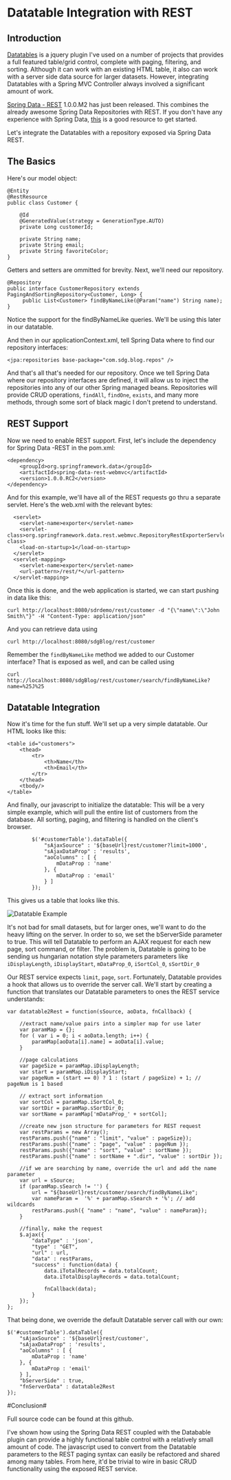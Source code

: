 # Datatable Integration with REST

## Introduction ##

[Datatables](http://datatables.net/ "Datatables") is a jquery plugin I've used on a number of projects that provides a full featured table/grid control, complete with paging, filtering, and sorting.  Although it can work with an existing HTML table, it also can work with a server side data source for larger datasets.  However, integrating Datatables with a Spring MVC Controller always involved a significant amount of work.  

[Spring Data - REST](http://www.springsource.org/spring-data/rest "Spring Data -Rest")  1.0.0.M2 has just been released.  This combines the already awesome Spring Data Repositories with REST.  If you don't have any experience with Spring Data, [this](http://blog.springsource.com/2011/02/10/getting-started-with-spring-data-jpa/) is a good resource to get started.

Let's integrate the Datatables with a repository exposed via Spring Data REST.

## The Basics ##

Here's our model object:

	@Entity
	@RestResource
	public class Customer {
		
		@Id
	    @GeneratedValue(strategy = GenerationType.AUTO)
	    private Long customerId;
	
		private String name;
		private String email;
		private String favoriteColor;
	}

Getters and setters are ommitted for brevity.  Next, we'll need our repository.

	@Repository
	public interface CustomerRepository extends PagingAndSortingRepository<Customer, Long> {
		 public List<Customer> findByNameLike(@Param("name") String name);
	}

Notice the support for the findByNameLike queries.  We'll be using this later in our datatable.

And then in our applicationContext.xml, tell Spring Data where to find our repository interfaces:

	<jpa:repositories base-package="com.sdg.blog.repos" />

	
And that's all that's needed for our repository.  Once we tell Spring Data where our repository interfaces are defined, it will allow us to inject the repositories into any of our other Spring managed beans.  Repositories will provide CRUD operations, `findAll`, `findOne`, `exists`, and many more methods, through some sort of black magic I don't pretend to understand.

## REST Support ##

Now we need to enable REST support.  First, let's include the dependency for Spring Data -REST in the pom.xml:

	<dependency>
		<groupId>org.springframework.data</groupId>
		<artifactId>spring-data-rest-webmvc</artifactId>
		<version>1.0.0.RC2</version>
	</dependency>

And for this example, we'll have all of the REST requests go thru a separate servlet.  Here's the web.xml with the relevant bytes:

	  <servlet>
	    <servlet-name>exporter</servlet-name>
	    <servlet-class>org.springframework.data.rest.webmvc.RepositoryRestExporterServlet</servlet-class>
	    <load-on-startup>1</load-on-startup>
	  </servlet>
	  <servlet-mapping>
	    <servlet-name>exporter</servlet-name>
	    <url-pattern>/rest/*</url-pattern>
	  </servlet-mapping>


Once this is done, and the web application is started, we can start pushing in data like this:

`curl http://localhost:8080/sdrdemo/rest/customer -d "{\"name\":\"John Smith\"}" -H "Content-Type: application/json"`

And you can retrieve data using

`curl http://localhost:8080/sdgBlog/rest/customer`

Remember the `findByNameLike` method we added to our Customer interface?  That is exposed as well, and can be called using

`curl http://localhost:8080/sdgBlog/rest/customer/search/findByNameLike?name=%25J%25
`
## Datatable Integration ##

Now it's time for the fun stuff.  We'll set up a very simple datatable.  Our HTML looks like this:

	<table id="customers">
		<thead>
			<tr>
				<th>Name</th>
		    	<th>Email</th>
			</tr>
		</thead>
		<tbody/>
	</table>

And finally, our javascript to initialize the datatable:  This will be a very simple example, which will pull the entire list of customers from the database.  All sorting, paging, and filtering is handled on the client's browser.

			$('#customerTable').dataTable({
				"sAjaxSource" : '${baseUrl}rest/customer?limit=1000',
				"sAjaxDataProp" : 'results',
				"aoColumns" : [ {
					mDataProp : 'name'
				}, {
					mDataProp : 'email'
				} ]
			});

This gives us a table that looks like this.


![Datatable Example](https://dl.dropbox.com/u/336272/datatable_ex.png)


It's not bad for small datasets, but for larger ones, we'll want to do the heavy lifting on the server.  In order to so, we set the bServerSide parameter to true.  This will tell Datatable to perform an AJAX request for each new page, sort command, or filter.  The problem is, Datatable is going to be sending us hungarian notation style parameters  parameters like `iDisplayLength`, `iDisplayStart`, `mDataProp_0`, `iSortCol_0`, `sSortDir_0`

Our REST service expects `limit`, `page`, `sort`.  Fortunately, Datatable provides a hook that allows us to override the server call. We'll start by creating a function that translates our Datatable parameters to ones the REST service understands:

	var datatable2Rest = function(sSource, aoData, fnCallback) {
		
		//extract name/value pairs into a simpler map for use later
		var paramMap = {};
		for ( var i = 0; i < aoData.length; i++) {
			paramMap[aoData[i].name] = aoData[i].value;
		}
	
		//page calculations
		var pageSize = paramMap.iDisplayLength;
		var start = paramMap.iDisplayStart;
		var pageNum = (start == 0) ? 1 : (start / pageSize) + 1; // pageNum is 1 based
		
		// extract sort information
		var sortCol = paramMap.iSortCol_0;
		var sortDir = paramMap.sSortDir_0;
		var sortName = paramMap['mDataProp_' + sortCol];
	
		//create new json structure for parameters for REST request
		var restParams = new Array();
		restParams.push({"name" : "limit", "value" : pageSize});
		restParams.push({"name" : "page", "value" : pageNum });
		restParams.push({"name" : "sort", "value" : sortName });
		restParams.push({"name" : sortName + ".dir", "value" : sortDir });
	
		//if we are searching by name, override the url and add the name parameter
		var url = sSource;
		if (paramMap.sSearch != '') {
			url = "${baseUrl}rest/customer/search/findByNameLike";
			var nameParam =  '%' + paramMap.sSearch + '%'; // add wildcards
			restParams.push({ "name" : "name", "value" : nameParam});
		}
		
		//finally, make the request
		$.ajax({
			"dataType" : 'json',
			"type" : "GET",
			"url" : url,
			"data" : restParams,
			"success" : function(data) {
				data.iTotalRecords = data.totalCount;
				data.iTotalDisplayRecords = data.totalCount;
	
				fnCallback(data);
			}
		});
	};

That being done, we override the default Datatable server call with our own:
	
	$('#customerTable').dataTable({
		"sAjaxSource" : '${baseUrl}rest/customer',
		"sAjaxDataProp" : 'results',
		"aoColumns" : [ {
			mDataProp : 'name'
		}, {
			mDataProp : 'email'
		} ],
		"bServerSide" : true,
		"fnServerData" : datatable2Rest
	});


#Conclusion#

Full source code can be found at this github.  

I've shown how using the Spring Data REST coupled with the Databable plugin can provide a highly functional table control with a relatively small amount of code.   The javascript used to convert from the Datatable parameters to the REST paging syntax can easily be refactored and shared among many tables.   From here, it'd be trivial to wire in basic CRUD functionality using the exposed REST service.

